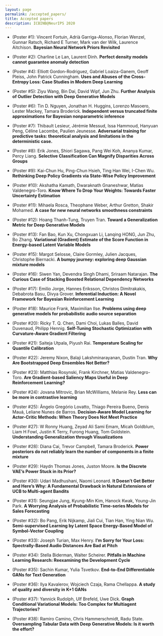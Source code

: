 ```yaml
---
layout: page
permalink: /accepted_papers/
title: Accepted papers
description: ICBINB@NeurIPS 2020
---
```


* (Poster \#1): Vincent Fortuin, Adrià Garriga-Alonso, Florian Wenzel, Gunnar Ratsch, Richard E Turner, Mark van der Wilk, Laurence Aitchison. <b>Bayesian Neural Network Priors Revisited</b>

* (Poster \#2): Charline Le Lan, Laurent Dinh. <b>Perfect density models cannot guarantee anomaly detection</b>

* (Poster \#4): Elliott Gordon-Rodriguez, Gabriel Loaiza-Ganem, Geoff Pleiss, John Patrick Cunningham. <b>Uses and Abuses of the Cross-Entropy Loss: Case Studies in Modern Deep Learning</b>

* (Poster \#5): Ziyu Wang, Bin Dai, David Wipf, Jun Zhu. <b>Further Analysis of Outlier Detection with Deep Generative Models</b>

* (Poster \#6): Tin D. Nguyen, Jonathan H. Huggins, Lorenzo Masoero, Lester Mackey, Tamara Broderick. <b>Independent versus truncated finite approximations for Bayesian nonparametric inference</b>

* (Poster \#7): Thibault Lesieur, Jérémie Messud, Issa Hammoud, Hanyuan Peng, Céline Lacombe, Paulien Jeunesse. <b>Adversarial training for predictive tasks: theoretical analysis and limitations in the deterministic case.</b>

* (Poster \#8): Erik Jones, Shiori Sagawa, Pang Wei Koh, Ananya Kumar, Percy Liang. <b>Selective Classification Can Magnify Disparities Across Groups</b>
<!-- * Erik Jones, Shiori Sagawa, Pang Wei Koh, Ananya Kumar, Percy Liang. <b>Selective Classification Can Magnify Disparities Across Groups</b> [<a href="">link</a>] -->

* (Poster \#9): Kai-Chun Hu, Ping-Chun Hsieh, Ting Han Wei, I-Chen Wu. <b>Rethinking Deep Policy Gradients via State-Wise Policy Improvement</b>

* (Poster \#10): Akshatha Kamath, Dwaraknath Gnaneshwar, Matias Valdenegro-Toro. <b>Know Where To Drop Your Weights: Towards Faster Uncertainty Estimation</b>

* (Poster \#11): Mihaela Rosca, Theophane Weber, Arthur Gretton, Shakir Mohamed. <b>A case for new neural networks smoothness constraints</b>

* (Poster \#12): Hoang Thanh-Tung, Truyen Tran. <b>Toward a Generalization Metric for Deep Generative Models</b>

* (Poster \#13): Fan Bao, Kun Xu, Chongxuan Li, Lanqing HONG, Jun Zhu, Bo Zhang. <b>Variational (Gradient) Estimate of the Score Function in Energy-based Latent Variable Models</b>

* (Poster \#15): Margot Selosse, Claire Gormley, Julien Jacques, Christophe Biernacki. <b>A bumpy journey: exploring deep Gaussian mixture models</b>

* (Poster \#16): Siwen Yan, Devendra Singh Dhami, Sriraam Natarajan. <b>The Curious Case of Stacking Boosted Relational Dependency Networks</b>

* (Poster \#17): Emilio Jorge, Hannes Eriksson, Christos Dimitrakakis, Debabrota Basu, Divya Grover. <b>Inferential Induction: A Novel Framework for Bayesian Reinforcement Learning</b>

* (Poster \#18): Maurice Frank, Maximilian Ilse. <b>Problems using deep generative models for probabilistic audio source separation</b>

* (Poster \#20): Ricky T. Q. Chen, Dami Choi, Lukas Balles, David Duvenaud, Philipp Hennig. <b>Self-Tuning Stochastic Optimization with Curvature-Aware Gradient Filtering</b>

* (Poster \#21): Saiteja Utpala, Piyush Rai. <b>Temperature Scaling for Quantile Calibration</b>

* (Poster \#22): Jeremy Nixon, Balaji Lakshminarayanan, Dustin Tran. <b>Why Are Bootstrapped Deep Ensembles Not Better?</b>

* (Poster \#23): Matthias Rosynski, Frank Kirchner, Matias Valdenegro-Toro. <b>Are Gradient-based Saliency Maps Useful in Deep Reinforcement Learning?</b>

* (Poster \#24): Jovana Mitrovic, Brian McWilliams, Melanie Rey. <b>Less can be more in contrastive learning</b>

* (Poster \#25): Ângelo Gregório Lovatto, Thiago Pereira Bueno, Denis Mauá, Leliane Nunes de Barros. <b>Decision-Aware Model Learning for Actor-Critic Methods: When Theory Does Not Meet Practice</b>

* (Poster \#27): W Ronny Huang, Zeyad Ali Sami Emam, Micah Goldblum, Liam H Fowl, Justin K Terry, Furong Huang, Tom Goldstein. <b>Understanding Generalization through Visualizations</b>

* (Poster \#28): Diana Cai, Trevor Campbell, Tamara Broderick. <b>Power posteriors do not reliably learn the number of components in a finite mixture</b>

* (Poster \#29): Haydn Thomas Jones, Juston Moore. <b>Is the Discrete VAE’s Power Stuck in its Prior?</b>

* (Poster \#30): Udari Madhushani, Naomi Leonard. <b>It Doesn’t Get Better and Here’s Why: A Fundamental Drawback in Natural Extensions of UCB to Multi-agent Bandits</b>

* (Poster \#31): Seungjae Jung, Kyung-Min Kim, Hanock Kwak, Young-Jin Park. <b>A Worrying Analysis of Probabilistic Time-series Models for Sales Forecasting</b>

* (Poster \#32): Bo Pang, Erik Nijkamp, Jiali Cui, Tian Han, Ying Nian Wu. <b>Semi-supervised Learning by Latent Space Energy-Based Model of Symbol-Vector Coupling</b>

* (Poster \#33): Joseph Turian, Max Henry. <b>I’m Sorry for Your Loss: Spectrally-Based Audio Distances Are Bad at Pitch</b>

* (Poster \#34): Stella Biderman, Walter Scheirer. <b>Pitfalls in Machine Learning Research: Reexamining the Development Cycle</b>

* (Poster \#35): Sachin Kumar, Yulia Tsvetkov. <b>End-to-End Differentiable GANs for Text Generation</b>

* (Poster \#36): Ilya Kavalerov, Wojciech Czaja, Rama Chellappa. <b>A study of quality and diversity in K+1 GANs</b>

* (Poster \#37): Yannick Rudolph, Ulf Brefeld, Uwe Dick. <b>Graph Conditional Variational Models: Too Complex for Multiagent Trajectories?</b>

* (Poster \#38): Ramiro Camino, Chris Hammerschmidt, Radu State. <b>Oversampling Tabular Data with Deep Generative Models: Is it worth the effort?</b>
